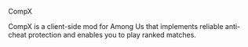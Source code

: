 CompX

CompX is a client-side mod for Among Us that implements reliable anti-cheat protection and enables you to play ranked matches.
